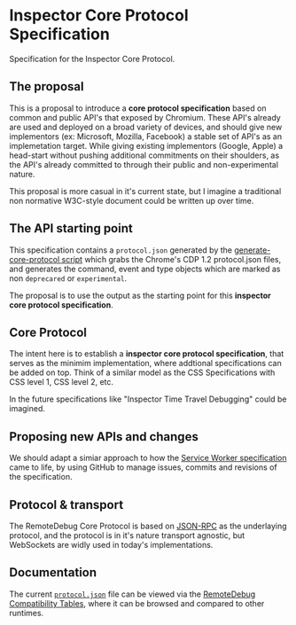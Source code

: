 # Inspector Core Protocol Specification
Specification for the Inspector Core Protocol.

## The proposal

This is a proposal to introduce a **core protocol specification** based on common and public API's that exposed by Chromium. These API's already are used and deployed on a broad variety of devices, and should give new implementors (ex: Microsoft, Mozilla, Facebook) a stable set of API's as an implemetation target. While giving existing implementors (Google, Apple) a head-start without pushing additional commitments on their shoulders, as the API's already committed to through their public and non-experimental nature.

This proposal is more casual in it's current state, but I imagine a traditional non normative W3C-style document could be written up over time.

## The API starting point

This specification contains a `protocol.json` generated by the [generate-core-protocol script](https://github.com/RemoteDebug/inspector-core-spec/blob/master/generate-core-protocol.js) which grabs the Chrome's CDP 1.2 protocol.json files, and generates the command, event and type objects which are marked as non `deprecared` or `experimental`.

The proposal is to use the output as the starting point for this **inspector core protocol specification**.

## Core Protocol
The intent here is to establish a  **inspector core protocol specification**, that serves as the minimim implementation, where addtional specifications can be added on top. Think of a similar model as the CSS Specifications with CSS level 1, CSS level 2, etc. 

In the future specifications like "Inspector Time Travel Debugging" could be imagined.

## Proposing new APIs and changes

We should adapt a simiar approach to how the [Service Worker specification](https://github.com/w3c/ServiceWorker) came to life, by using GitHub to manage issues, commits and revisions of the specification.

## Protocol & transport

The  RemoteDebug Core Protocol is based on [JSON-RPC](http://www.jsonrpc.org/specification) as the underlaying protocol, and the protocol is in it's nature transport agnostic, but WebSockets are widly used in today's implementations.

## Documentation

The current [`protocol.json`](https://github.com/RemoteDebug/inspector-core-spec/blob/master/protocol.json) file can be viewed via the [RemoteDebug Compatibility Tables](http://compatibility.remotedebug.org/), where it can be browsed and compared to other runtimes.


